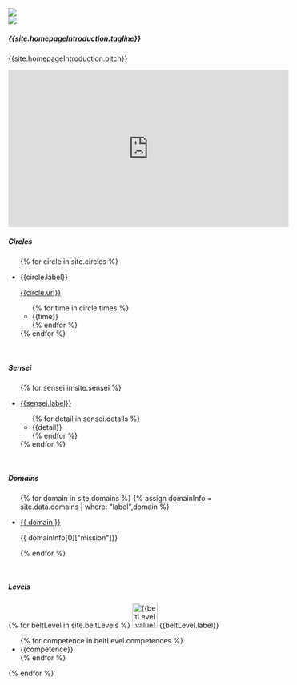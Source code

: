 
<div class="row">
    <div class="col-md-5 col-sm-4 text-center">
        <img class="img-fluid" src="images/DojoLogo-Black-Center.png" style="max-height:350px">
    </div>
    <div class="col-md-7 col-sm-8 text-right d-none d-sm-block">
        <img class="img-fluid" src="images/Pagoda-Black.png" style="max-height:350px">
    </div>
</div>

<h5>{{site.homepageIntroduction.tagline}}</h5>

<p>{{site.homepageIntroduction.pitch}}</p>

<iframe width="560" height="315" src="https://www.youtube.com/embed/fXoVm5iTSCc?si=SICIOfw8SJkTLDzU" title="YouTube video player" frameborder="0" allow="accelerometer; autoplay; clipboard-write; encrypted-media; gyroscope; picture-in-picture; web-share" referrerpolicy="strict-origin-when-cross-origin" allowfullscreen></iframe>

<br/>
<h5>Circles</h5>

<ul>
{% for circle in site.circles %}
  <li>
    <p><a name="{{circle.label}}-circle">{{circle.label}}</a></p>
    <p><a href="{{circle.url}}">{{circle.url}}</a></p>
    <ul>
      {% for time in circle.times %}
      <li>{{time}}</li>
      {% endfor %}
    </ul>
  </li>
{% endfor %}
</ul>

<br/>
<h5>Sensei</h5>

<ul>
{% for sensei in site.sensei %}
  <li>
    <p><a name="{{sensei.label}}-sensei" href="{{sensei.url}}">{{sensei.label}}</a></p>
    <ul>
      {% for detail in sensei.details %}
      <li>{{detail}}</li>
      {% endfor %}
    </ul>
  </li>
{% endfor %}
</ul>

<br/>
<h5>Domains</h5>

<ul>
{% for domain in site.domains %}
    {% assign domainInfo = site.data.domains | where: "label",domain %}
    <li>
        <p><a name="domain-{{domain}}" href="{{ domain | relative_url}}">{{ domain }}</a></p>
        <p>{{ domainInfo[0]["mission"]}}</p>
    </li>
{% endfor %}
</ul>

<br/>
<h5>Levels</h5>

{% for beltLevel in site.beltLevels %}
<img src="images/belt-{{beltLevel.value}}.png" height="50" alt="{{beltLevel.value}}" />
<a name="{{beltLevel.value}}-belt">{{beltLevel.label}}</a>
<ul>
    {% for competence in beltLevel.competences %}
    <li>{{competence}}</li>
    {% endfor %}
</ul>
{% endfor %}